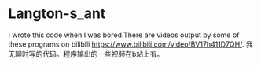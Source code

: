 # Langton-s_ant
I wrote this code when I was bored.There are videos output by some of these programs on bilibili https://www.bilibili.com/video/BV17h411D7QH/. 我无聊时写的代码。程序输出的一些视频在b站上有。
